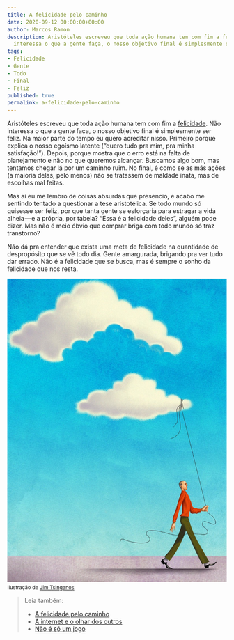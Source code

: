 ```yaml
---
title: A felicidade pelo caminho
date: 2020-09-12 00:00:00+00:00
author: Marcos Ramon
description: Aristóteles escreveu que toda ação humana tem com fim a felicidade. Não
  interessa o que a gente faça, o nosso objetivo final é simplesmente ser feliz.
tags:
- Felicidade
- Gente
- Todo
- Final
- Feliz
published: true
permalink: a-felicidade-pelo-caminho
---
```

Aristóteles escreveu que toda ação humana tem com fim a [felicidade](https://marcosramon.net/saber-a-felicidade). Não interessa o que a gente faça, o nosso objetivo final é simplesmente ser feliz. Na maior parte do tempo eu quero acreditar nisso. Primeiro porque explica o nosso egoísmo latente (“quero tudo pra mim, pra minha satisfação!”). Depois, porque mostra que o erro está na falta de planejamento e não no que queremos alcançar. Buscamos algo bom, mas tentamos chegar lá por um caminho ruim. No final, é como se as más ações (a maioria delas, pelo menos) não se tratassem de maldade inata, mas de escolhas mal feitas.

Mas aí eu me lembro de coisas absurdas que presencio, e acabo me sentindo tentado a questionar a tese aristotélica. Se todo mundo só quisesse ser feliz, por que tanta gente se esforçaria para estragar a vida alheia — e a própria, por tabela? “Essa é a felicidade deles”, alguém pode dizer. Mas não é meio óbvio que comprar briga com todo mundo só traz transtorno?

Não dá pra entender que exista uma meta de felicidade na quantidade de despropósito que se vê todo dia. Gente amargurada, brigando pra ver tudo dar errado. Não é a felicidade que se busca, mas é sempre o sonho da felicidade que nos resta.

<img src="/assets/img/Tsinganos.jpeg">
<small>Ilustração de <a href="http://www.tsinganos.com/">Jim Tsinganos</a></small>



> Leia também:
> - <a href="/a-felicidade-pelo-caminho">A felicidade pelo caminho</a>
> - <a href="/a-internet-e-o-olhar-dos-outros">A internet e o olhar dos outros</a>
> - <a href="/nao-e-so-um-jogo">Não é só um jogo</a>
